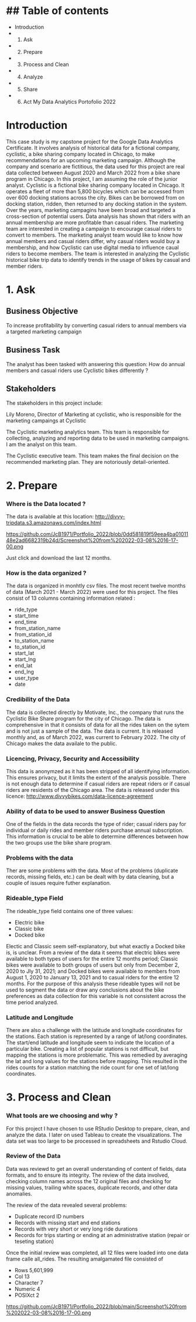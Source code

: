# ## Table of contents
* Introduction
* 1. Ask
* 2. Prepare
* 3. Process and Clean 
* 4. Analyze
* 5. Share
* 6. Act
My Data Analytics Portofolio 2022


# Introduction

This case study is my capstone project for the Google Data Analytics Certificate.
It involves analysis of historical data for a fictional company, cyclistic, a bike sharing company located in Chicago, to make recommendations for an upcoming marketing campaign. Although the company and scenario are fictitious, the data used for this project are real data collected between August 2020 and March 2022 from a bike share program in Chicago. In this project, I am assuming the role of the junior analyst.
Cyclistic is a fictional bike sharing company located in Chicago. It operates a fleet of more than 5,800 bicycles which can be accessed from over 600 docking stations across the city. Bikes can be borrowed from on docking station, ridden, then returned to any docking station in the system. Over the years, marketing campagins have been broad and targeted a cross-section of potential users. Data analysis has shown that riders with an annual membership are more profitable than casual riders. The marketing team are interested in creating a campaign to encourage casual riders to convert to members.
The marketing analyst team would like to know how annual members and casual riders differ, why casual riders would buy a membership, and how Cyclistic can use digital media to influence caual riders to become members. The team is interested in analyzing the Cyclistic historical bike trip data to identify trends in the usage of bikes by casual and member riders.



# 1. Ask

## Business Objective 

To increase profitability by converting casual riders to annual members via a targeted marketing campaign

## Business Task 

The analyst has been tasked with answering this question: 
How do annual members and casual riders use Cyclistic bikes differently ? 

## Stakeholders

The stakeholders in this project include:

Lily Moreno, Director of Marketing at cyclistic, who is responsible for the marketing campaings at Cyclistic

The Cyclistic marketing analytics team. This team is responsible for collecting, analyzing and reporting data to be used in marketing campaigns. I am the analyst on this team.

The Cyclistic executive team. This team makes the final decision on the recommended marketing plan. They are notoriously detail-oriented.

# 2. Prepare

### Where is the Data located ?

The data is available at this location:
http://divvy-tripdata.s3.amazonaws.com/index.html

https://github.com/JcB1971/Portfolio_2022/blob/0dd581819f59eea4ba0101148e2ad6682319b24d/Screenshot%20from%202022-03-08%2016-17-00.png

Just click and download the last 12 months.

### How is the data organized ?

The data is organized in monhtly csv files. The most recent twelve months of data (March 2021 - March 2022) were used for this project. 
The files consist of 13 columns containing information related :
* ride_type
* start_time
* end_time
* from_station_name
* from_station_id
* to_station_name
* to_station_id
* start_lat
* start_lng
* end_lat
* end_lng
* user_type
* date

### Credibility of the Data
The data is collected directly by Motivate, Inc., the company that runs the Cyclistic Bike Share program for the city of Chicago. The data is comprehensive in that it consists of data for all the rides taken on the sytem and is not just a sample of the data. The data is current. It is released monthly and, as of March 2022, was current to February 2022. The city of Chicago makes the data availale to the public.

### Licencing, Privacy, Security and Accessibility
This data is anonymzed as it has been stripped of all identifying information. This ensures privacy, but it limits the extent of the analysis possible. There is not enough data to determine if casual riders are repeat riders or if casual riders are residents of the Chicago area. The data is released under this licence:
http://www.divvybikes.com/data-licence-agreement

### Ability of data to be used to answer Business Question
One of the fields in the  data records the type of rider; casual riders pay for individual or daily rides and member riders purchase annual subscription. This information is crucial to be able to determine differences between how the two groups use the bike share program.

### Problems with the data
Ther are some problems with the data. Most of the problems (duplicate records, missing fields, etc.) can be dealt with by data cleaning, but a couple of issues require futher explanation.

### Rideable_type Field
The rideable_type field contains one of three values:
- Electric bike
- Classic bike
- Docked bike

Electic and Classic seem self-explanatory, but what exactly a Docked bike is, is unclear. From a review of the data it  seems that electric bikes were available to both types of users for the entire 12 months period; Classic bikes were available to both groups of users but only from December 2, 2020 to Jly 31, 2021; and Docked bikes were available to members from August 1, 2020 to January 13, 2021 and to casual riders for the entire 12 months. For the purpose of this analysis these rideable types will not be used to segment the data or draw any conclusions about the bike preferences as data collection for this variable is not consistent across the time period analyzed.

### Latitude and Longitude
There are also a challenge with the latitude and longitude coordinates for the stations. 
Each station is represented by a range of lat/long coordinates. The start/end latitude and longitude seem to indicate the location of a particular bike. Creating a list of popular stations is not difficult, but mapping the stations is more problematic. 
This was remedied by averaging the lat and long values for the stations before mapping. This resulted in the rides counts for a station matching the ride count for one set of lat/long coordinates.

# 3. Process and Clean

### What tools are we choosing and why ?
For this project I have chosen to use RStudio Desktop to prepare, clean, and analyze the data. 
I later on used Tableau to create the visualizations. The data set was too large to be processed in spreadsheets and Rstudio Cloud.

### Review of the Data
Data was reviewd to get an overall understanding of content of fields, data formats, and to ensure its integrity. The review of the data involved, checking column names across the 12 original files and checking for missing values, trailing white spaces, duplicate records, and other data anomalies.

The review of the data revealed several problems:
- Duplicate record ID numbers
- Records with missing start and end stations
- Records with very short or very long ride durations
- Records for trips starting or ending at an administrative station (repair or teseting station)

Once the initial review was completed, all 12 files were loaded into one data frame calle all_rides. The resulting amalgamated file consisted of 
- Rows 5,601,999
- Col 13
- Character 7
- Numeric 4
- POSIXct 2

https://github.com/JcB1971/Portfolio_2022/blob/main/Screenshot%20from%202022-03-08%2016-17-00.png

